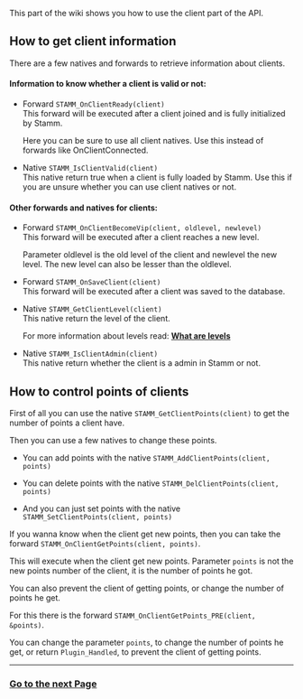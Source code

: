 This part of the wiki shows you how to use the client part of the API.


## How to get client information

There are a few natives and forwards to retrieve information about clients.

#### Information to know whether a client is valid or not:

- Forward `STAMM_OnClientReady(client)`    
	This forward will be executed after a client joined and is fully initialized by Stamm.

	Here you can be sure to use all client natives.
	Use this instead of forwards like OnClientConnected.

- Native `STAMM_IsClientValid(client)`    
	This native return true when a client is fully loaded by Stamm.
	Use this if you are unsure whether you can use client natives or not.

#### Other forwards and natives for clients:

- Forward `STAMM_OnClientBecomeVip(client, oldlevel, newlevel)`    
	This forward will be executed after a client reaches a new level.
	
	Parameter oldlevel is the old level of the client and newlevel the new level.
	The new level can also be lesser than the oldlevel.

- Forward `STAMM_OnSaveClient(client)`    
	This forward will be executed after a client was saved to the database.

- Native `STAMM_GetClientLevel(client)`    
	This native return the level of the client.

	For more information about levels read: [**What are levels**](Introduction-into-the-API#what-are-levels)

- Native `STAMM_IsClientAdmin(client)`    
	This native return whether the client is a admin in Stamm or not.


## How to control points of clients

First of all you can use the native `STAMM_GetClientPoints(client)` to get the number of points a client have.

Then you can use a few natives to change these points.

- You can add points with the native `STAMM_AddClientPoints(client, points)`

- You can delete points with the native `STAMM_DelClientPoints(client, points)`

- And you can just set points with the native `STAMM_SetClientPoints(client, points)`


If you wanna know when the client get new points, then you can take the forward `STAMM_OnClientGetPoints(client, points)`.

This will execute when the client get new points.
Parameter `points` is not the new points number of the client, it is the number of points he got.

You can also prevent the client of getting points, or change the number of points he get.

For this there is the forward `STAMM_OnClientGetPoints_PRE(client, &points)`.

You can change the parameter `points`, to change the number of points he get, or return `Plugin_Handled`, to prevent the client of getting points.

---------
### [Go to the next Page](Working-with-levels)